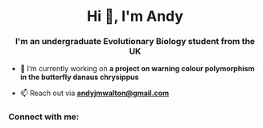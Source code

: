 <h1 align="center">Hi 👋, I'm Andy</h1>
<h3 align="center">I'm an undergraduate Evolutionary Biology student from the UK</h3>

- 🌱 I’m currently working on **a project on warning colour polymorphism in the butterfly danaus chrysippus**

- 📫 Reach out via **andyjmwalton@gmail.com**

<h3 align="left">Connect with me:</h3>
<p align="left">
</p>
